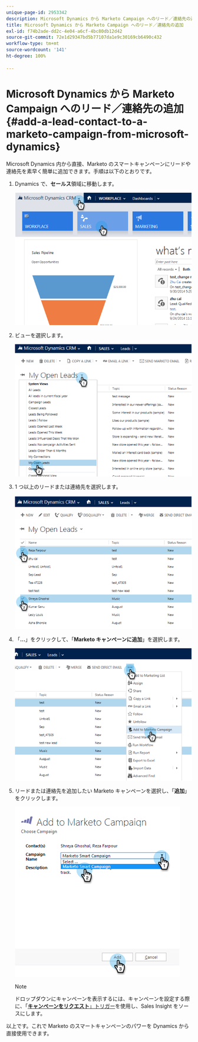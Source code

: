 ```yaml
---
unique-page-id: 2953342
description: Microsoft Dynamics から Marketo Campaign へのリード／連絡先の追加 - Marketo ドキュメント - 製品ドキュメント
title: Microsoft Dynamics から Marketo Campaign へのリード／連絡先の追加
exl-id: f74b2ade-dd2c-4e04-a6cf-4bc80db12d42
source-git-commit: 72e1d29347bd5b77107da1e9c30169cb6490c432
workflow-type: tm+mt
source-wordcount: '141'
ht-degree: 100%

---
```


# Microsoft Dynamics から Marketo Campaign へのリード／連絡先の追加 {#add-a-lead-contact-to-a-marketo-campaign-from-microsoft-dynamics}

Microsoft Dynamics 内から直接、Marketo のスマートキャンペーンにリードや連絡先を素早く簡単に追加できます。手順は以下のとおりです。

1. Dynamics で、**セールス**&#x200B;領域に移動します。

   ![](assets/image2014-10-20-12-3a9-3a56.png)

1. ビューを選択します。

   ![](assets/image2014-10-20-12-3a10-3a6.png)

1. 1 つ以上のリードまたは連絡先を選択します。

   ![](assets/image2014-10-20-12-3a10-3a19.png)

1. 「**...**」をクリックして、「**Marketo キャンペーンに追加**」を選択します。

   ![](assets/image2014-10-20-12-3a10-3a31.png)

1. リードまたは連絡先を追加したい Marketo キャンペーンを選択し、「**追加**」をクリックします。

   ![](assets/image2014-10-20-12-3a10-3a42.png)

   >[!NOTE]
   >
   >ドロップダウンにキャンペーンを表示するには、キャンペーンを設定する際に、「[**キャンペーンをリクエスト**」トリガー](/help/marketo/product-docs/core-marketo-concepts/smart-campaigns/using-smart-campaigns/setting-up-a-trigger-smart-campaign-for-sales-using-campaign-is-requested.md)を使用し、Sales Insight をソースにします。

以上です。これで Marketo のスマートキャンペーンのパワーを Dynamics から直接使用できます。
